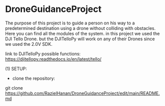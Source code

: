 # DroneGuidanceProject
The purpose of this project is to guide a person on his way to a predetermined destination using a drone without colliding with obstacles. Here you can find all the modules of the system. in this project we used the DJI Tello Drone. but the DJITelloPy will work on any of their Drones since we used the 2.0V SDK.

link to DJITelloPy possible functions: https://djitellopy.readthedocs.io/en/latest/tello/

(1) SETUP:

* clone the repository:

git clone https://github.com/RazielHanan/DroneGuidanceProject/edit/main/README.md

